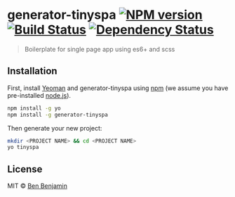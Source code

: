 # generator-tinyspa [![NPM version][npm-image]][npm-url] [![Build Status][travis-image]][travis-url] [![Dependency Status][daviddm-image]][daviddm-url]
> Boilerplate for single page app using es6+ and scss

## Installation

First, install [Yeoman](http://yeoman.io) and generator-tinyspa using [npm](https://www.npmjs.com/) (we assume you have pre-installed [node.js](https://nodejs.org/)).

```bash
npm install -g yo
npm install -g generator-tinyspa
```

Then generate your new project:

```bash
mkdir <PROJECT NAME> && cd <PROJECT NAME>
yo tinyspa
```

## License

MIT © [Ben Benjamin]()


[npm-image]: https://badge.fury.io/js/generator-tinyspa.svg
[npm-url]: https://npmjs.org/package/generator-tinyspa
[travis-image]: https://travis-ci.org/benjaminben/generator-tinyspa.svg?branch=master
[travis-url]: https://travis-ci.org/benjaminben/generator-tinyspa
[daviddm-image]: https://david-dm.org/benjaminben/generator-tinyspa.svg?theme=shields.io
[daviddm-url]: https://david-dm.org/benjaminben/generator-tinyspa
